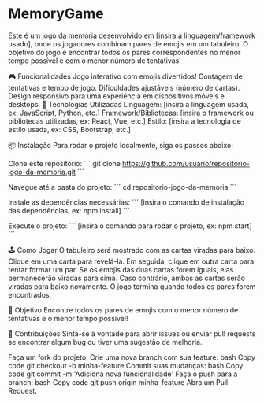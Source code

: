 # MemoryGame
Este é um jogo da memória desenvolvido em [insira a linguagem/framework usado], onde os jogadores combinam pares de emojis em um tabuleiro. O objetivo do jogo é encontrar todos os pares correspondentes no menor tempo possível e com o menor número de tentativas.

🎮 Funcionalidades
Jogo interativo com emojis divertidos!
Contagem de tentativas e tempo de jogo.
Dificuldades ajustáveis (número de cartas).
Design responsivo para uma experiência em dispositivos móveis e desktops.
🚀 Tecnologias Utilizadas
Linguagem: [insira a linguagem usada, ex: JavaScript, Python, etc.]
Framework/Bibliotecas: [insira o framework ou bibliotecas utilizadas, ex: React, Vue, etc.]
Estilo: [insira a tecnologia de estilo usada, ex: CSS, Bootstrap, etc.]

📦 Instalação
Para rodar o projeto localmente, siga os passos abaixo:

Clone este repositório:
´´´
git clone https://github.com/usuario/repositorio-jogo-da-memoria.git
´´´

Navegue até a pasta do projeto:
´´´
cd repositorio-jogo-da-memoria
´´´

Instale as dependências necessárias:
´´´
[insira o comando de instalação das dependências, ex: npm install]
´´´

Execute o projeto:
´´´
[insira o comando para rodar o projeto, ex: npm start]
´´´

🕹️ Como Jogar
O tabuleiro será mostrado com as cartas viradas para baixo.
Clique em uma carta para revelá-la.
Em seguida, clique em outra carta para tentar formar um par.
Se os emojis das duas cartas forem iguais, elas permanecerão viradas para cima.
Caso contrário, ambas as cartas serão viradas para baixo novamente.
O jogo termina quando todos os pares forem encontrados.

🎯 Objetivo
Encontre todos os pares de emojis com o menor número de tentativas e o menor tempo possível!

🤝 Contribuições
Sinta-se à vontade para abrir issues ou enviar pull requests se encontrar algum bug ou tiver uma sugestão de melhoria.

Faça um fork do projeto.
Crie uma nova branch com sua feature:
bash
Copy code
git checkout -b minha-feature
Commit suas mudanças:
bash
Copy code
git commit -m 'Adiciona nova funcionalidade'
Faça o push para a branch:
bash
Copy code
git push origin minha-feature
Abra um Pull Request.
